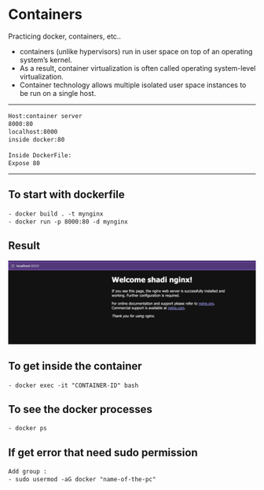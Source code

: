 # Containers
Practicing docker, containers, etc..

-  containers (unlike hypervisors) run in user space
on top of an operating system’s kernel.
- As a result, container virtualization is often
called operating system-level virtualization.
- Container technology allows multiple isolated user
space instances to be run on a single host.

------------------------------------------------------

```
Host:container server
8000:80
localhost:8000
inside docker:80

Inside DockerFile:
Expose 80
```
------------------------------------------------------

## To start with dockerfile
```
- docker build . -t mynginx
- docker run -p 8000:80 -d mynginx
```

## Result 
![Screenshot](screenshots/result.png)


## To get inside the container
```
- docker exec -it "CONTAINER-ID" bash
```

## To see the docker processes
```
- docker ps
```

## If get error that need sudo permission
```
Add group :
- sudo usermod -aG docker "name-of-the-pc"
```